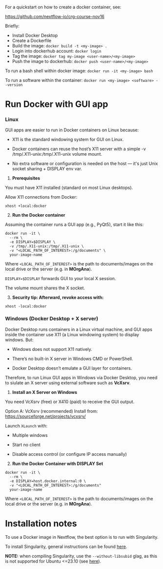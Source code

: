 For a quickstart on how to create a docker container, see:

https://github.com/nextflow-io/crg-course-nov16

Briefly:
- Install Docker Desktop
- Create a Dockerfile
- Build the image: `docker build -t <my-image> .`
- Login into dockerhub account: `docker login`
- Tag the image: `docker tag my-image <user-name>/<my-image>`
- Push the image to dockerhub: `docker push <user-name>/<my-image>`

To run a bash shell within docker image: `docker run -it <my-image> bash`

To run a software within the container: `docker run <my-image> <software> --version`

# Run Docker with GUI app

### Linux

GUI apps are easier to run in Docker containers on Linux because:

- X11 is the standard windowing system for GUI on Linux.

- Docker containers can reuse the host’s X11 server with a simple -v /tmp/.X11-unix:/tmp/.X11-unix volume mount.

- No extra software or configuration is needed on the host — it's just Unix socket sharing + DISPLAY env var.

1. **Prerequisites**

You must have X11 installed (standard on most Linux desktops).

Allow X11 connections from Docker:

```
xhost +local:docker
```

2. **Run the Docker container**

Assuming the container runs a GUI app (e.g., PyQt5), start it like this:

```
docker run -it \
  --rm \
  -e DISPLAY=$DISPLAY \
  -v /tmp/.X11-unix:/tmp/.X11-unix \
  -v "<LOCAL_PATH_OF_INTEREST>:/g/documents" \
  your-image-name
```

Where `<LOCAL_PATH_OF_INTEREST>` is the path to documents/images on the local drive or the server (e.g. in **MOrgAna**).

`DISPLAY=$DISPLAY` forwards GUI to your local X session.

The volume mount shares the X socket.

3. **Security tip: Afterward, revoke access with:**

```
xhost -local:docker
```

### Windows (Docker Desktop + X server)

Docker Desktop runs containers in a Linux virtual machine, and GUI apps inside the container use X11 (a Linux windowing system) to display windows. But:

- Windows does not support X11 natively.

- There’s no built-in X server in Windows CMD or PowerShell.

- Docker Desktop doesn’t emulate a GUI layer for containers.

Therefore, to run Linux GUI apps in Windows via Docker Desktop, you need to siulate an X server using external software such as **VcXsrv**.


1. **Install an X Server on Windows**

You need VcXsrv (free) or X410 (paid) to receive the GUI output.

Option A: VcXsrv (recommended)
Install from: https://sourceforge.net/projects/vcxsrv/

Launch `XLaunch` with:

- Multiple windows

- Start no client

- Disable access control (or configure IP access manually)

2. **Run the Docker Container with DISPLAY Set**

```
docker run -it \
  --rm \
  -e DISPLAY=host.docker.internal:0 \
  -v "<LOCAL_PATH_OF_INTEREST>:/g/documents"
  your-image-name
```

Where `<LOCAL_PATH_OF_INTEREST>` is the path to documents/images on the local drive or the server (e.g. in **MOrgAna**).

# Installation notes

To use a Docker image in Nextflow, the best option is to run with Singularity.

To install Singularity, general instructions can be found [here](https://docs.sylabs.io/guides/4.3/admin-guide/installation.html#install-from-source).

**NOTE:** when compiling Singularity, use the `--without-libsubid` glag, as this is not supported for Ubuntu <=23.10 (see [here](https://github.com/sylabs/singularity/blob/main/INSTALL.md)).
